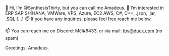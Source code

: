 👋 Hi, I’m @SynthesisThirty, but you can call me Amadeus.
👀 I’m interested in ERP SAP S/4HANA, VMWare, VPS, Azure, EC2 AWS, C#, C++, .json, .jar, .SQL [...]
📫 If you have any inquiries, please feel free reach me below.

📫 You can reach me on Discord: Mêl#6433, or via mail: tbv@duck.com (no spam)

Greetings, Amadeus.
